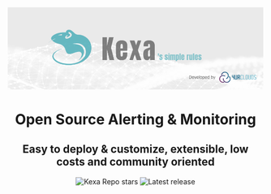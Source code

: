 <p align="center">
  <a href="https://kexa.io/">
    <img src="/kexa-banniere-git.png"  alt="Kexa Alerting & Monitoring" />
  </a>
</p>

<h1 align="center" style="border-bottom: none">
    Open Source Alerting & Monitoring
</h1>
<h2 align="center" style="border-bottom: none">
    Easy to deploy & customize, extensible, low costs and community oriented 
</h2>

<div align="center">
  
  ![Kexa Repo stars](https://img.shields.io/github/stars/4urcloud/Kexa)
  ![Latest release](https://img.shields.io/github/v/release/4urcloud/Kexa)

</div>
